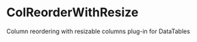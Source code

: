 ColReorderWithResize
====================

Column reordering with resizable columns plug-in for DataTables